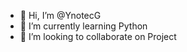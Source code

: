 - 👋 Hi, I’m @YnotecG
- 🌱 I’m currently learning Python
- 💞️ I’m looking to collaborate on Project

<!---
YnotecG/YnotecG is a ✨ special ✨ repository because its `README.md` (this file) appears on your GitHub profile.
You can click the Preview link to take a look at your changes.
--->
